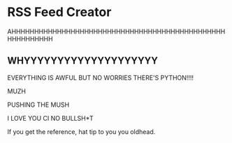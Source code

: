 # RSS Feed Creator

AHHHHHHHHHHHHHHHHHHHHHHHHHHHHHHHHHHHHHHHHHHHHHHHHHHHHHHHHH

## WHYYYYYYYYYYYYYYYYYYYY

EVERYTHING IS AWFUL BUT NO WORRIES THERE'S PYTHON!!!!

MUZH


PUSHING THE MUSH

I LOVE YOU CI NO BULLSH*T

If you get the reference, hat tip to you you oldhead.